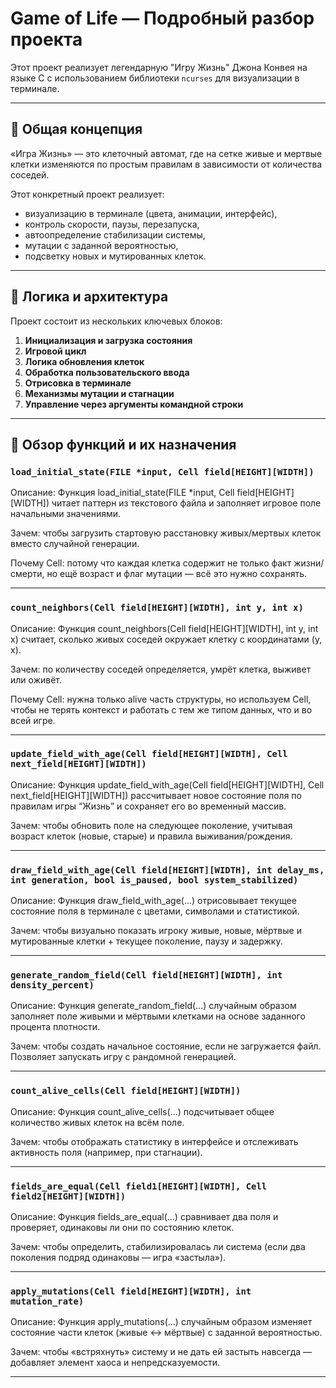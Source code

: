 # Game of Life — Подробный разбор проекта

Этот проект реализует легендарную "Игру Жизнь" Джона Конвея на языке C с использованием библиотеки `ncurses` для визуализации в терминале.

---

## 📜 Общая концепция

«Игра Жизнь» — это клеточный автомат, где на сетке живые и мертвые клетки изменяются по простым правилам в зависимости от количества соседей.

Этот конкретный проект реализует:
- визуализацию в терминале (цвета, анимации, интерфейс),
- контроль скорости, паузы, перезапуска,
- автоопределение стабилизации системы,
- мутации с заданной вероятностью,
- подсветку новых и мутированных клеток.

---

## 🧠 Логика и архитектура

Проект состоит из нескольких ключевых блоков:

1. **Инициализация и загрузка состояния**
2. **Игровой цикл**
3. **Логика обновления клеток**
4. **Обработка пользовательского ввода**
5. **Отрисовка в терминале**
6. **Механизмы мутации и стагнации**
7. **Управление через аргументы командной строки**

---

## 📂 Обзор функций и их назначения


### `load_initial_state(FILE *input, Cell field[HEIGHT][WIDTH])`

Описание: Функция load_initial_state(FILE *input, Cell field[HEIGHT][WIDTH]) читает паттерн из текстового файла и заполняет игровое поле начальными значениями.

Зачем: чтобы загрузить стартовую расстановку живых/мертвых клеток вместо случайной генерации.

Почему Cell: потому что каждая клетка содержит не только факт жизни/смерти, но ещё возраст и флаг мутации — всё это нужно сохранять.

---

### `count_neighbors(Cell field[HEIGHT][WIDTH], int y, int x)`

Описание: Функция count_neighbors(Cell field[HEIGHT][WIDTH], int y, int x) считает, сколько живых соседей окружает клетку с координатами (y, x).

Зачем: по количеству соседей определяется, умрёт клетка, выживет или оживёт.

Почему Cell: нужна только alive часть структуры, но используем Cell, чтобы не терять контекст и работать с тем же типом данных, что и во всей игре.

---

### `update_field_with_age(Cell field[HEIGHT][WIDTH], Cell next_field[HEIGHT][WIDTH])`

Описание: Функция update_field_with_age(Cell field[HEIGHT][WIDTH], Cell next_field[HEIGHT][WIDTH]) рассчитывает новое состояние поля по правилам игры “Жизнь” и сохраняет его во временный массив.

Зачем: чтобы обновить поле на следующее поколение, учитывая возраст клеток (новые, старые) и правила выживания/рождения.

---

### `draw_field_with_age(Cell field[HEIGHT][WIDTH], int delay_ms, int generation, bool is_paused, bool system_stabilized)`

Описание: Функция draw_field_with_age(...) отрисовывает текущее состояние поля в терминале с цветами, символами и статистикой.

Зачем: чтобы визуально показать игроку живые, новые, мёртвые и мутированные клетки + текущее поколение, паузу и задержку.

---

### `generate_random_field(Cell field[HEIGHT][WIDTH], int density_percent)`

Описание: Функция generate_random_field(...) случайным образом заполняет поле живыми и мёртвыми клетками на основе заданного процента плотности.

Зачем: чтобы создать начальное состояние, если не загружается файл. Позволяет запускать игру с рандомной генерацией.

---

### `count_alive_cells(Cell field[HEIGHT][WIDTH])`

Описание: Функция count_alive_cells(...) подсчитывает общее количество живых клеток на всём поле.

Зачем: чтобы отображать статистику в интерфейсе и отслеживать активность поля (например, при стагнации).

---

### `fields_are_equal(Cell field1[HEIGHT][WIDTH], Cell field2[HEIGHT][WIDTH])`

Описание: Функция fields_are_equal(...) сравнивает два поля и проверяет, одинаковы ли они по состоянию клеток.

Зачем: чтобы определить, стабилизировалась ли система (если два поколения подряд одинаковы — игра «застыла»).

---

### `apply_mutations(Cell field[HEIGHT][WIDTH], int mutation_rate)`

Описание: Функция apply_mutations(...) случайным образом изменяет состояние части клеток (живые ↔ мёртвые) с заданной вероятностью.

Зачем: чтобы «встряхнуть» систему и не дать ей застыть навсегда — добавляет элемент хаоса и непредсказуемости.

---